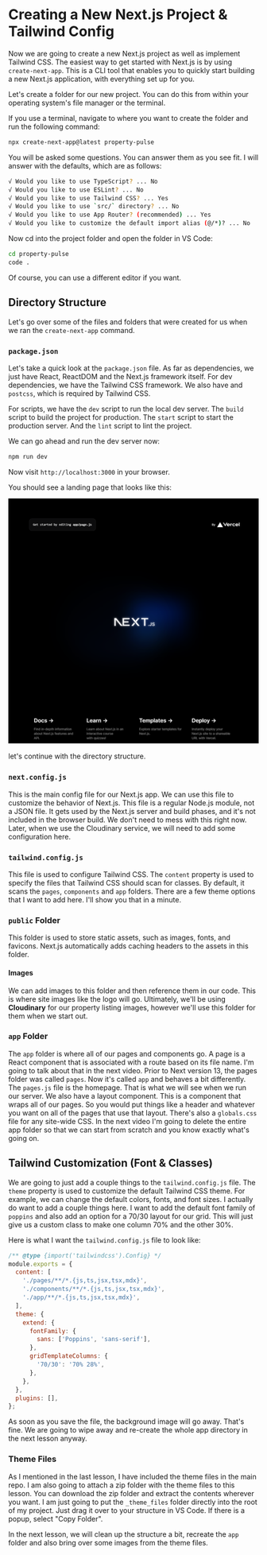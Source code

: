 # Creating a New Next.js Project & Tailwind Config

Now we are going to create a new Next.js project as well as implement Tailwind CSS. The easiest way to get started with Next.js is by using `create-next-app`. This is a CLI tool that enables you to quickly start building a new Next.js application, with everything set up for you.

Let's create a folder for our new project. You can do this from within your operating system's file manager or the terminal.

If you use a terminal, navigate to where you want to create the folder and run the following command:

```bash
npx create-next-app@latest property-pulse
```

You will be asked some questions. You can answer them as you see fit. I will answer with the defaults, which are as follows:

```bash
√ Would you like to use TypeScript? ... No
√ Would you like to use ESLint? ... No
√ Would you like to use Tailwind CSS? ... Yes
√ Would you like to use `src/` directory? ... No
√ Would you like to use App Router? (recommended) ... Yes
√ Would you like to customize the default import alias (@/*)? ... No
```

Now cd into the project folder and open the folder in VS Code:

```bash
cd property-pulse
code .
```

Of course, you can use a different editor if you want.

## Directory Structure

Let's go over some of the files and folders that were created for us when we ran the `create-next-app` command.

### `package.json`

Let's take a quick look at the `package.json` file. As far as dependencies, we just have React, ReactDOM and the Next.js framework itself. For dev dependencies, we have the Tailwind CSS framework. We also have and `postcss`, which is required by Tailwind CSS.

For scripts, we have the `dev` script to run the local dev server. The `build` script to build the project for production. The `start` script to start the production server. And the `lint` script to lint the project.

We can go ahead and run the dev server now:

```bash
npm run dev
```

Now visit `http://localhost:3000` in your browser.

You should see a landing page that looks like this:

<img src="../images/landing.png" alt="Next.js landing page" width="600">

let's continue with the directory structure.

### `next.config.js`

This is the main config file for our Next.js app. We can use this file to customize the behavior of Next.js. This file is a regular Node.js module, not a JSON file. It gets used by the Next.js server and build phases, and it's not included in the browser build. We don't need to mess with this right now. Later, when we use the Cloudinary service, we will need to add some configuration here.

### `tailwind.config.js`

This file is used to configure Tailwind CSS. The `content` property is used to specify the files that Tailwind CSS should scan for classes. By default, it scans the `pages`, `components` and `app` folders. There are a few theme options that I want to add here. I'll show you that in a minute.

### `public` Folder

This folder is used to store static assets, such as images, fonts, and favicons. Next.js automatically adds caching headers to the assets in this folder.

#### Images

We can add images to this folder and then reference them in our code. This is where site images like the logo will go. Ultimately, we'll be using **Cloudinary** for our property listing images, however we'll use this folder for them when we start out.

### `app` Folder

The `app` folder is where all of our pages and components go. A page is a React component that is associated with a route based on its file name. I'm going to talk about that in the next video. Prior to Next version 13, the pages folder was called `pages`. Now it's called `app` and behaves a bit differently. The `pages.js` file is the homepage. That is what we will see when we run our server. We also have a layout component. This is a component that wraps all of our pages. So you would put things like a header and whatever you want on all of the pages that use that layout. There's also a `globals.css` file for any site-wide CSS. In the next video I'm going to delete the entire app folder so that we can start from scratch and you know exactly what's going on.

## Tailwind Customization (Font & Classes)

We are going to just add a couple things to the `tailwind.config.js` file. The `theme` property is used to customize the default Tailwind CSS theme. For example, we can change the default colors, fonts, and font sizes. I actually do want to add a couple things here. I want to add the default font family of `poppins` and also add an option for a 70/30 layout for our grid. This will just give us a custom class to make one column 70% and the other 30%.

Here is what I want the `tailwind.config.js` file to look like:

```js
/** @type {import('tailwindcss').Config} */
module.exports = {
  content: [
    './pages/**/*.{js,ts,jsx,tsx,mdx}',
    './components/**/*.{js,ts,jsx,tsx,mdx}',
    './app/**/*.{js,ts,jsx,tsx,mdx}',
  ],
  theme: {
    extend: {
      fontFamily: {
        sans: ['Poppins', 'sans-serif'],
      },
      gridTemplateColumns: {
        '70/30': '70% 28%',
      },
    },
  },
  plugins: [],
};
```

As soon as you save the file, the background image will go away. That's fine. We are going to wipe away and re-create the whole app directory in the next lesson anyway.

### Theme Files

As I mentioned in the last lesson, I have included the theme files in the main repo. I am also going to attach a zip folder with the theme files to this lesson. You can download the zip folder and extract the contents wherever you want. I am just going to put the `_theme_files` folder directly into the root of my project. Just drag it over to your structure in VS Code. If there is a popup, select "Copy Folder".

In the next lesson, we will clean up the structure a bit, recreate the `app` folder and also bring over some images from the theme files.
